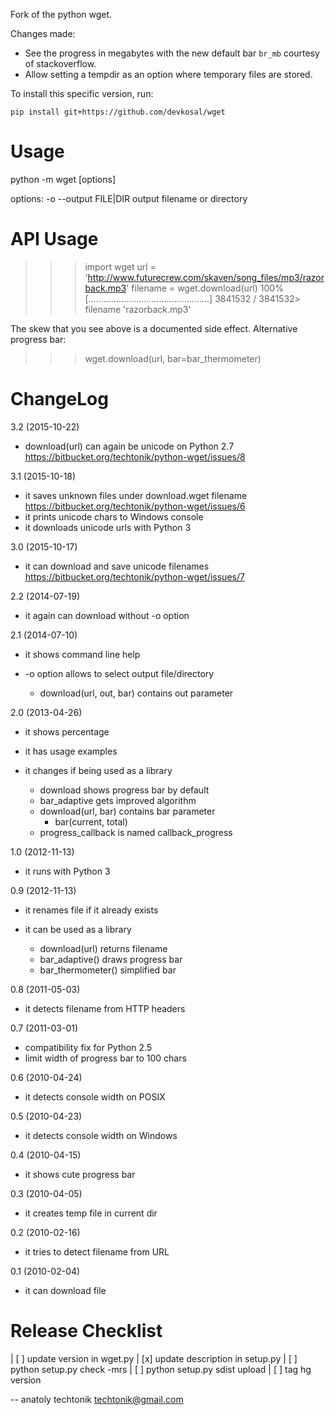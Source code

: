 Fork of the python wget.

Changes made:

- See the progress in megabytes with the new default bar `br_mb` courtesy of stackoverflow.
- Allow setting a tempdir as an option where temporary files are stored.

To install this specific version, run:

`pip install git+https://github.com/devkosal/wget`


Usage
=====

  python -m wget [options] <URL>

  options:
    -o --output FILE|DIR   output filename or directory


API Usage
=========

  >>> import wget
  >>> url = 'http://www.futurecrew.com/skaven/song_files/mp3/razorback.mp3'
  >>> filename = wget.download(url)
  100% [................................................] 3841532 / 3841532>
  >> filename
  'razorback.mp3'

The skew that you see above is a documented side effect.
Alternative progress bar:

  >>> wget.download(url, bar=bar_thermometer)


ChangeLog
=========
3.2 (2015-10-22)
 * download(url) can again be unicode on Python 2.7
   https://bitbucket.org/techtonik/python-wget/issues/8

3.1 (2015-10-18)
 * it saves unknown files under download.wget filename
   https://bitbucket.org/techtonik/python-wget/issues/6
 * it prints unicode chars to Windows console
 * it downloads unicode urls with Python 3

3.0 (2015-10-17)
 * it can download and save unicode filenames
   https://bitbucket.org/techtonik/python-wget/issues/7

2.2 (2014-07-19)
 * it again can download without -o option

2.1 (2014-07-10)
 * it shows command line help
 * -o option allows to select output file/directory

   * download(url, out, bar) contains out parameter

2.0 (2013-04-26)
 * it shows percentage
 * it has usage examples
 * it changes if being used as a library

   * download shows progress bar by default
   * bar_adaptive gets improved algorithm
   * download(url, bar) contains bar parameter
     * bar(current, total)
   * progress_callback is named callback_progress

1.0 (2012-11-13)
 * it runs with Python 3

0.9 (2012-11-13)
 * it renames file if it already exists
 * it can be used as a library

   * download(url) returns filename
   * bar_adaptive() draws progress bar
   * bar_thermometer() simplified bar

0.8 (2011-05-03)
 * it detects filename from HTTP headers

0.7 (2011-03-01)
 * compatibility fix for Python 2.5
 * limit width of progress bar to 100 chars

0.6 (2010-04-24)
 * it detects console width on POSIX

0.5 (2010-04-23)
 * it detects console width on Windows

0.4 (2010-04-15)
 * it shows cute progress bar

0.3 (2010-04-05)
 * it creates temp file in current dir

0.2 (2010-02-16)
 * it tries to detect filename from URL

0.1 (2010-02-04)
 * it can download file


Release Checklist
=================

| [ ] update version in wget.py
| [x] update description in setup.py
| [ ] python setup.py check -mrs
| [ ] python setup.py sdist upload
| [ ] tag hg version

-- 
anatoly techtonik <techtonik@gmail.com>

